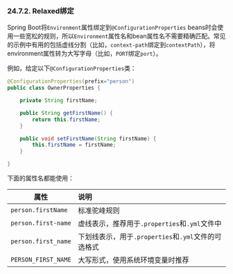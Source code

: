 ### 24.7.2. Relaxed绑定

Spring Boot将`Environment`属性绑定到`@ConfigurationProperties` beans时会使用一些宽松的规则，所以`Environment`属性名和bean属性名不需要精确匹配。常见的示例中有用的包括虚线分割（比如，`context-path`绑定到`contextPath`），将environment属性转为大写字母（比如，`PORT`绑定`port`）。

例如，给定以下`@ConfigurationProperties`类：
```java
@ConfigurationProperties(prefix="person")
public class OwnerProperties {

    private String firstName;

    public String getFirstName() {
        return this.firstName;
    }

    public void setFirstName(String firstName) {
        this.firstName = firstName;
    }

}
```
下面的属性名都能使用：

| 属性        | 说明   |
| --------    | :----- |
|`person.firstName`|标准驼峰规则|
|`person.first-name`|虚线表示，推荐用于`.properties`和`.yml`文件中|
|`person.first_name`|下划线表示，用于`.properties`和`.yml`文件的可选格式|
|`PERSON_FIRST_NAME`|大写形式，使用系统环境变量时推荐|
